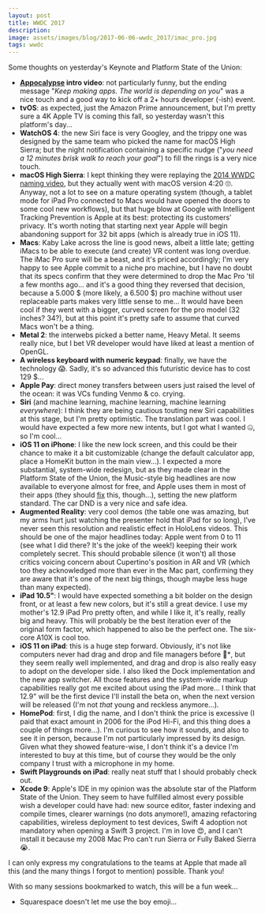```yaml
---
layout: post
title: WWDC 2017
description:
image: assets/images/blog/2017-06-06-wwdc_2017/imac_pro.jpg
tags: wwdc
---
```

Some thoughts on yesterday's Keynote and Platform State of the Union:

-   **[Appocalypse](https://www.youtube.com/watch?v=FC0pT9xg1oI) intro video**: not particularly funny, but the ending message "*Keep making apps. The world is depending on you*" was a nice touch and a good way to kick off a 2+ hours developer (-ish) event.
-   **tvOS**: as expected, just the Amazon Prime announcement, but I'm pretty sure a 4K Apple TV is coming this fall, so yesterday wasn't this platform's day...
-   **WatchOS 4**: the new Siri face is very Googley, and the trippy one was designed by the same team who picked the name for macOS High Sierra; but the night notification containing a specific nudge ("*you need a 12 minutes brisk walk to reach your goal*") to fill the rings is a very nice touch.
-   **macOS High Sierra**: I kept thinking they were replaying the [2014 WWDC naming video](https://youtu.be/sDZYTLf8L4c?t=37s), but they actually went with macOS version 4:20 🙄. Anyway, not a lot to see on a mature operating system (though, a tablet mode for iPad Pro connected to Macs would have opened the doors to some cool new workflows), but that huge blow at Google with Intelligent Tracking Prevention is Apple at its best: protecting its customers' privacy. It's worth noting that starting next year Apple will begin abandoning support for 32 bit apps (which is already true in iOS 11).
-   **Macs**: Kaby Lake across the line is good news, albeit a little late; getting iMacs to be able to execute (and create) VR content was long overdue. The iMac Pro sure will be a beast, and it's priced accordingly; I'm very happy to see Apple commit to a niche pro machine, but I have no doubt that its specs confirm that they were determined to drop the Mac Pro 'til a few months ago... and it's a good thing they reversed that decision, because a 5.000 $ (more likely, a 6.500 $) pro machine without user replaceable parts makes very little sense to me... It would have been cool if they went with a bigger, curved screen for the pro model (32 inches? 34?), but at this point it's pretty safe to assume that curved Macs won't be a thing.
-   **Metal 2**: the interwebs picked a better name, Heavy Metal. It seems really nice, but I bet VR developer would have liked at least a mention of OpenGL.
-   **A wireless keyboard with numeric keypad**: finally, we have the technology 😱. Sadly, it's so advanced this futuristic device has to cost 129 $...
-   **Apple Pay**: direct money transfers between users just raised the level of the ocean: it was VCs funding Venmo & co. crying.
-   **Siri** (and machine learning, machine learning, machine learning *everywhere*): I think they are being cautious touting new Siri capabilities at this stage, but I'm pretty optimistic. The translation part was cool. I would have expected a few more new intents, but I got what I wanted 🤐, so I'm cool...
-   **iOS 11 on iPhone**: I like the new lock screen, and this could be their chance to make it a bit customizable (change the default calculator app, place a HomeKit button in the main view...). I expected a more substantial, system-wide redesign, but as they made clear in the Platform State of the Union, the Music-style big headlines are now available to everyone almost for free, and Apple uses them in most of their apps (they should [fix](https://twitter.com/steipete/status/871933615839485952/video/1) this, though...), setting the new platform standard. The car DND is a very nice and safe idea.
-   **Augmented Reality**: very cool demos (the table one was amazing, but my arms hurt just watching the presenter hold that iPad for so long), I've never seen this resolution and realistic effect in HoloLens videos. This should be one of the major headlines today: Apple went from 0 to 11 (see what I did there? It's the joke of the week!) keeping their work completely secret. This should probable silence (it won't) all those critics voicing concern about Cupertino's position in AR and VR (which too they acknowledged more than ever in the Mac part, confirming they are aware that it's one of the next big things, though maybe less huge than many expected).
-   **iPad 10.5"**: I would have expected something a bit bolder on the design front, or at least a few new colors, but it's still a great device. I use my mother's 12.9 iPad Pro pretty often, and while I like it, it's really, really big and heavy. This will probably be the best iteration ever of the original form factor, which happened to also be the perfect one. The six-core A10X is cool too.
-   **iOS 11 on iPad**: this is a huge step forward. Obviously, it's not like computers never had drag and drop and file managers before 💁‍*, but they seem really well implemented, and drag and drop is also really easy to adopt on the developer side. I also liked the Dock implementation and the new app switcher. All those features and the system-wide markup capabilities really got me excited about using the iPad more... I think that 12.9" will be the first device I'll install the beta on, when the next version will be released (I'm not *that* young and reckless anymore...).
-   **HomePod**: first, I dig the name, and I don't think the price is excessive (I paid that exact amount in 2006 for the iPod Hi-Fi, and this thing does a couple of things more...). I'm curious to see how it sounds, and also to see it in person, because I'm not particularly impressed by its design. Given what they showed feature-wise, I don't think it's a device I'm interested to buy at this time, but of course they would be the only company I trust with a microphone in my home.
-   **Swift Playgrounds on iPad**: really neat stuff that I should probably check out.
-   **Xcode 9**: Apple's IDE in my opinion was the absolute star of the Platform State of the Union. They seem to have fulfilled almost every possible wish a developer could have had: new source editor, faster indexing and compile times, clearer warnings (no dots anymore!), amazing refactoring capabilities, wireless deployment to test devices, Swift 4 adoption not mandatory when opening a Swift 3 project. I'm in love 😍, and I can't install it because my 2008 Mac Pro can't run Sierra or Fully Baked Sierra 😭.

I can only express my congratulations to the teams at Apple that made all this (and the many things I forgot to mention) possible. Thank you!

With so many sessions bookmarked to watch, this will be a fun week...

* Squarespace doesn't let me use the boy emoji...